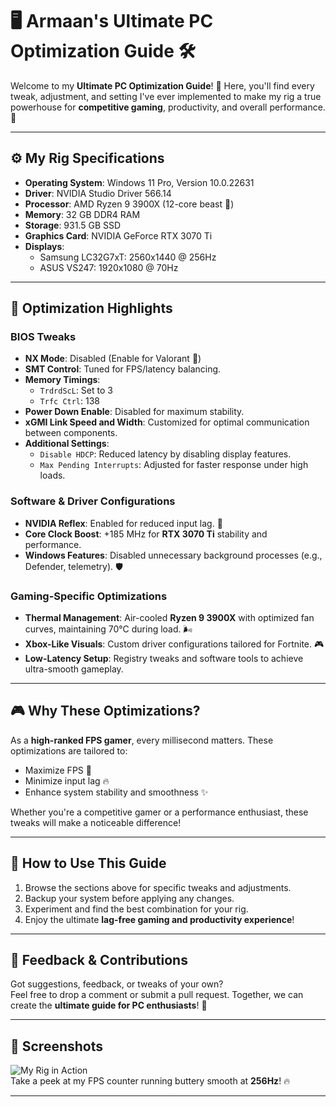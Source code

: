 # 🖥️ Armaan's Ultimate PC Optimization Guide 🛠️

Welcome to my **Ultimate PC Optimization Guide**! 🎉 Here, you'll find every tweak, adjustment, and setting I've ever implemented to make my rig a true powerhouse for **competitive gaming**, productivity, and overall performance. 🚀

---

## ⚙️ **My Rig Specifications**
- **Operating System**: Windows 11 Pro, Version 10.0.22631  
- **Driver**: NVIDIA Studio Driver 566.14  
- **Processor**: AMD Ryzen 9 3900X (12-core beast 🐉)  
- **Memory**: 32 GB DDR4 RAM  
- **Storage**: 931.5 GB SSD  
- **Graphics Card**: NVIDIA GeForce RTX 3070 Ti  
- **Displays**:
  - Samsung LC32G7xT: 2560x1440 @ 256Hz
  - ASUS VS247: 1920x1080 @ 70Hz  

---

## 🔧 **Optimization Highlights**
### **BIOS Tweaks**
- **NX Mode**: Disabled (Enable for Valorant 🔫)  
- **SMT Control**: Tuned for FPS/latency balancing.  
- **Memory Timings**:
  - `TrdrdScL`: Set to 3
  - `Trfc Ctrl`: 138  
- **Power Down Enable**: Disabled for maximum stability.  
- **xGMI Link Speed and Width**: Customized for optimal communication between components.  
- **Additional Settings**:  
  - `Disable HDCP`: Reduced latency by disabling display features.
  - `Max Pending Interrupts`: Adjusted for faster response under high loads.

### **Software & Driver Configurations**
- **NVIDIA Reflex**: Enabled for reduced input lag. 🎯  
- **Core Clock Boost**: +185 MHz for **RTX 3070 Ti** stability and performance.  
- **Windows Features**: Disabled unnecessary background processes (e.g., Defender, telemetry). 🛡️  

### **Gaming-Specific Optimizations**
- **Thermal Management**: Air-cooled **Ryzen 9 3900X** with optimized fan curves, maintaining 70°C during load. 🌬️  
- **Xbox-Like Visuals**: Custom driver configurations tailored for Fortnite. 🎮  
- **Low-Latency Setup**: Registry tweaks and software tools to achieve ultra-smooth gameplay.  

---

## 🎮 **Why These Optimizations?**
As a **high-ranked FPS gamer**, every millisecond matters. These optimizations are tailored to:
- Maximize FPS 🎯  
- Minimize input lag 🔥  
- Enhance system stability and smoothness ✨  

Whether you're a competitive gamer or a performance enthusiast, these tweaks will make a noticeable difference!

---

## 🌟 **How to Use This Guide**
1. Browse the sections above for specific tweaks and adjustments.  
2. Backup your system before applying any changes.  
3. Experiment and find the best combination for your rig.  
4. Enjoy the ultimate **lag-free gaming and productivity experience**!  

---

## 💬 **Feedback & Contributions**
Got suggestions, feedback, or tweaks of your own?  
Feel free to drop a comment or submit a pull request. Together, we can create the **ultimate guide for PC enthusiasts**! 🚀  

---

## 📸 **Screenshots**
![My Rig in Action](https://placehold.co/600x400)  
Take a peek at my FPS counter running buttery smooth at **256Hz**! 🔥  

---
